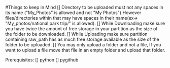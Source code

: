 #Things to keep in Mind
[] Directory to be uploaded must not any spaces in its name ("My_Photos" is allowed and not "My Photos").However files/directories within that may have spaces in their name(ex-> "My_photos/national park trip/" is allowed).
[] While Downloading make sure you have twice the amount of free storage in your partition as the size of the folder to be downloaded.
[] While Uploading make sure partition containing raw_path has as much free storage available as the size of the folder to be uploaded.
[] You may only upload a folder and not a file, If you want to upload a file move that file in an empty folder and upload that folder.

Prerequisites:
[] python 
[] pygithub
